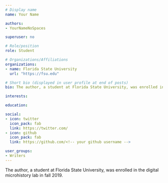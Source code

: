 ```yaml
---
# Display name
name: Your Name

authors:
- YourNameNoSpaces

superuser: no

# Role/position
role: Student

# Organizations/Affiliations
organizations:
- name: Florida State University
  url: "https://fsu.edu"

# Short bio (displayed in user profile at end of posts)
bio: The author, a student at Florida State University, was enrolled in the digital microhistory lab in fall 2019.

interests:

education:

social:
- icon: twitter
  icon_pack: fab
  link: https://twitter.com/
- icon: github
  icon_pack: fab
  link: https://github.com/<!-- your github username -->

user_groups:
- Writers
---
```

The author, a student at Florida State University, was enrolled in the digital microhistory lab in fall 2019.


